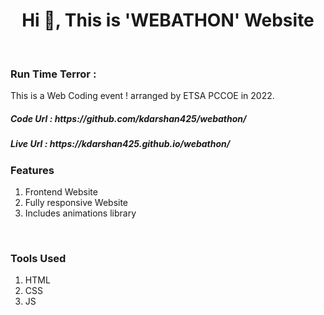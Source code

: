 <h1 align="center">Hi 👋, This is 'WEBATHON' Website</h1><br>
<h3><b> Run Time Terror : </b></h3><p>This is a Web Coding event ! arranged by ETSA PCCOE in 2022.</p>
<h5><b>Code Url : </b>https://github.com/kdarshan425/webathon/</h5>
<h5><b>Live Url : </b>https://kdarshan425.github.io/webathon/</h5>
<h3>Features</h3>
<div>
<ol>
  <li>Frontend Website</li>  
  <li>Fully responsive Website</li>
  <li>Includes animations library</li>  
</ol>
</div>
<br>

<h3>Tools Used</h3>
<ol>
  <li>HTML</li>
  <li>CSS</li>
  <li>JS</li>  
</ol>
<h2></h2>

